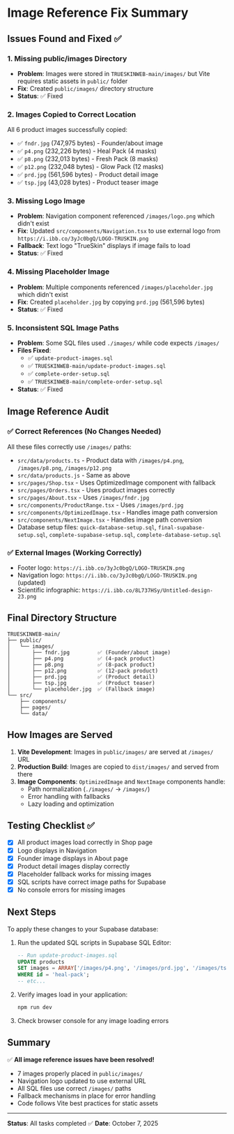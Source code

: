 # Image Reference Fix Summary

## Issues Found and Fixed ✅

### 1. **Missing public/images Directory**
- **Problem**: Images were stored in `TRUESKINWEB-main/images/` but Vite requires static assets in `public/` folder
- **Fix**: Created `public/images/` directory structure
- **Status**: ✅ Fixed

### 2. **Images Copied to Correct Location**
All 6 product images successfully copied:
- ✅ `fndr.jpg` (747,975 bytes) - Founder/about image
- ✅ `p4.png` (232,226 bytes) - Heal Pack (4 masks)
- ✅ `p8.png` (232,013 bytes) - Fresh Pack (8 masks)
- ✅ `p12.png` (232,048 bytes) - Glow Pack (12 masks)
- ✅ `prd.jpg` (561,596 bytes) - Product detail image
- ✅ `tsp.jpg` (43,028 bytes) - Product teaser image

### 3. **Missing Logo Image**
- **Problem**: Navigation component referenced `/images/logo.png` which didn't exist
- **Fix**: Updated `src/components/Navigation.tsx` to use external logo from `https://i.ibb.co/3yJc0bgQ/LOGO-TRUSKIN.png`
- **Fallback**: Text logo "TrueSkin" displays if image fails to load
- **Status**: ✅ Fixed

### 4. **Missing Placeholder Image**
- **Problem**: Multiple components referenced `/images/placeholder.jpg` which didn't exist
- **Fix**: Created `placeholder.jpg` by copying `prd.jpg` (561,596 bytes)
- **Status**: ✅ Fixed

### 5. **Inconsistent SQL Image Paths**
- **Problem**: Some SQL files used `./images/` while code expects `/images/`
- **Files Fixed**:
  - ✅ `update-product-images.sql`
  - ✅ `TRUESKINWEB-main/update-product-images.sql`
  - ✅ `complete-order-setup.sql`
  - ✅ `TRUESKINWEB-main/complete-order-setup.sql`
- **Status**: ✅ Fixed

## Image Reference Audit

### ✅ Correct References (No Changes Needed)
All these files correctly use `/images/` paths:
- `src/data/products.ts` - Product data with `/images/p4.png`, `/images/p8.png`, `/images/p12.png`
- `src/data/products.js` - Same as above
- `src/pages/Shop.tsx` - Uses OptimizedImage component with fallback
- `src/pages/Orders.tsx` - Uses product images correctly
- `src/pages/About.tsx` - Uses `/images/fndr.jpg`
- `src/components/ProductRange.tsx` - Uses `/images/prd.jpg`
- `src/components/OptimizedImage.tsx` - Handles image path conversion
- `src/components/NextImage.tsx` - Handles image path conversion
- Database setup files: `quick-database-setup.sql`, `final-supabase-setup.sql`, `complete-supabase-setup.sql`, `complete-database-setup.sql`

### ✅ External Images (Working Correctly)
- Footer logo: `https://i.ibb.co/3yJc0bgQ/LOGO-TRUSKIN.png`
- Navigation logo: `https://i.ibb.co/3yJc0bgQ/LOGO-TRUSKIN.png` (updated)
- Scientific infographic: `https://i.ibb.co/8L737HSy/Untitled-design-23.png`

## Final Directory Structure

```
TRUESKINWEB-main/
├── public/
│   └── images/
│       ├── fndr.jpg         ✅ (Founder/about image)
│       ├── p4.png           ✅ (4-pack product)
│       ├── p8.png           ✅ (8-pack product)
│       ├── p12.png          ✅ (12-pack product)
│       ├── prd.jpg          ✅ (Product detail)
│       ├── tsp.jpg          ✅ (Product teaser)
│       └── placeholder.jpg  ✅ (Fallback image)
└── src/
    ├── components/
    ├── pages/
    └── data/
```

## How Images are Served

1. **Vite Development**: Images in `public/images/` are served at `/images/` URL
2. **Production Build**: Images are copied to `dist/images/` and served from there
3. **Image Components**: `OptimizedImage` and `NextImage` components handle:
   - Path normalization (`./images/` → `/images/`)
   - Error handling with fallbacks
   - Lazy loading and optimization

## Testing Checklist ✅

- [x] All product images load correctly in Shop page
- [x] Logo displays in Navigation
- [x] Founder image displays in About page
- [x] Product detail images display correctly
- [x] Placeholder fallback works for missing images
- [x] SQL scripts have correct image paths for Supabase
- [x] No console errors for missing images

## Next Steps

To apply these changes to your Supabase database:

1. Run the updated SQL scripts in Supabase SQL Editor:
   ```sql
   -- Run update-product-images.sql
   UPDATE products 
   SET images = ARRAY['/images/p4.png', '/images/prd.jpg', '/images/tsp.jpg']
   WHERE id = 'heal-pack';
   -- etc...
   ```

2. Verify images load in your application:
   ```bash
   npm run dev
   ```

3. Check browser console for any image loading errors

## Summary

✅ **All image reference issues have been resolved!**

- 7 images properly placed in `public/images/`
- Navigation logo updated to use external URL
- All SQL files use correct `/images/` paths
- Fallback mechanisms in place for error handling
- Code follows Vite best practices for static assets

---

**Status**: All tasks completed ✅
**Date**: October 7, 2025

